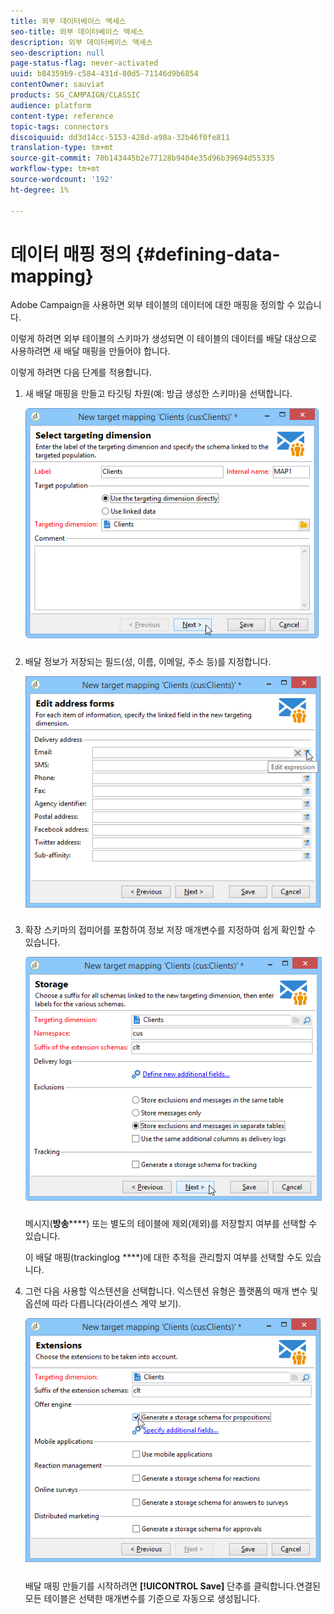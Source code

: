 ```yaml
---
title: 외부 데이터베이스 액세스
seo-title: 외부 데이터베이스 액세스
description: 외부 데이터베이스 액세스
seo-description: null
page-status-flag: never-activated
uuid: b84359b9-c584-431d-80d5-71146d9b6854
contentOwner: sauviat
products: SG_CAMPAIGN/CLASSIC
audience: platform
content-type: reference
topic-tags: connectors
discoiquuid: dd3d14cc-5153-428d-a98a-32b46f0fe811
translation-type: tm+mt
source-git-commit: 70b143445b2e77128b9404e35d96b39694d55335
workflow-type: tm+mt
source-wordcount: '192'
ht-degree: 1%

---
```



# 데이터 매핑 정의 {#defining-data-mapping}

Adobe Campaign을 사용하면 외부 테이블의 데이터에 대한 매핑을 정의할 수 있습니다.

이렇게 하려면 외부 테이블의 스키마가 생성되면 이 테이블의 데이터를 배달 대상으로 사용하려면 새 배달 매핑을 만들어야 합니다.

이렇게 하려면 다음 단계를 적용합니다.

1. 새 배달 매핑을 만들고 타깃팅 차원(예: 방금 생성한 스키마)을 선택합니다.

   ![](assets/wf_new_mapping_create_fda.png)

1. 배달 정보가 저장되는 필드(성, 이름, 이메일, 주소 등)를 지정합니다.

   ![](assets/wf_new_mapping_define_join.png)

1. 확장 스키마의 접미어를 포함하여 정보 저장 매개변수를 지정하여 쉽게 확인할 수 있습니다.

   ![](assets/wf_new_mapping_define_names.png)

   메시지(**방송******) 또는 별도의 테이블에 제외(제외)를 저장할지 여부를 선택할 수 있습니다.

   이 배달 매핑(trackinglog ****)에 대한 추적을 관리할지 여부를 선택할 수도 있습니다.

1. 그런 다음 사용할 익스텐션을 선택합니다. 익스텐션 유형은 플랫폼의 매개 변수 및 옵션에 따라 다릅니다(라이센스 계약 보기).

   ![](assets/wf_new_mapping_define_extensions.png)

   배달 매핑 만들기를 시작하려면 **[!UICONTROL Save]** 단추를 클릭합니다.연결된 모든 테이블은 선택한 매개변수를 기준으로 자동으로 생성됩니다.
